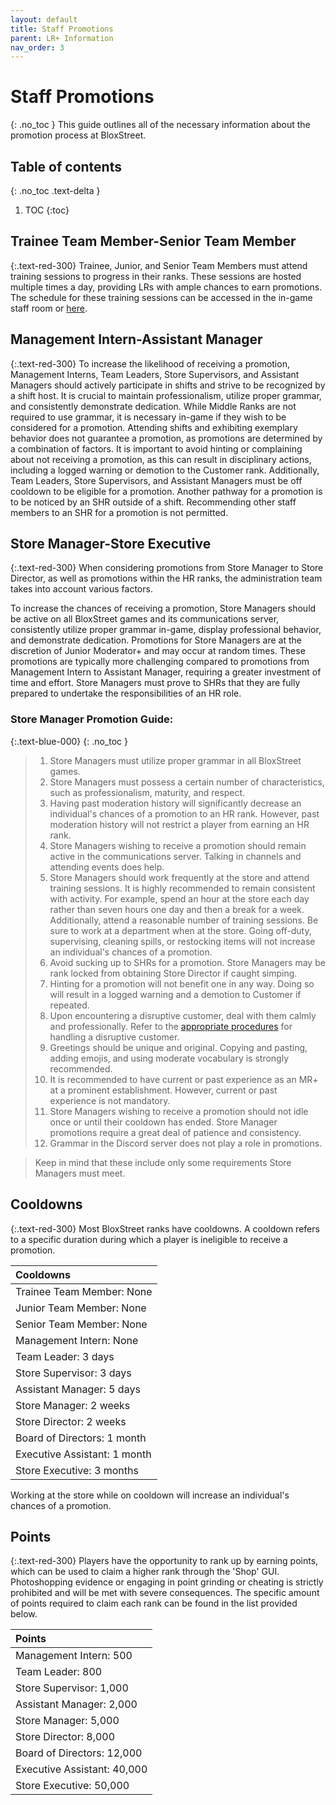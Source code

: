 ```yaml
---
layout: default
title: Staff Promotions
parent: LR+ Information
nav_order: 3
---
```


# Staff Promotions
{: .no_toc }
This guide outlines all of the necessary information about the promotion process at BloxStreet.

## Table of contents
{: .no_toc .text-delta }

1. TOC
{:toc}

## Trainee Team Member-Senior Team Member
{:.text-red-300}
Trainee, Junior, and Senior Team Members must attend training sessions to progress in their ranks. These sessions are hosted multiple times a day, providing LRs with ample chances to earn promotions. The schedule for these training sessions can be accessed in the in-game staff room or [here](https://discord.com/channels/323081832071561216/600732254502780928/1133663177549299794).

## Management Intern-Assistant Manager
{:.text-red-300}
To increase the likelihood of receiving a promotion, Management Interns, Team Leaders, Store Supervisors, and Assistant Managers should actively participate in shifts and strive to be recognized by a shift host. It is crucial to maintain professionalism, utilize proper grammar, and consistently demonstrate dedication. While Middle Ranks are not required to use grammar, it is necessary in-game if they wish to be considered for a promotion. Attending shifts and exhibiting exemplary behavior does not guarantee a promotion, as promotions are determined by a combination of factors. It is important to avoid hinting or complaining about not receiving a promotion, as this can result in disciplinary actions, including a logged warning or demotion to the Customer rank. Additionally, Team Leaders, Store Supervisors, and Assistant Managers must be off cooldown to be eligible for a promotion. Another pathway for a promotion is to be noticed by an SHR outside of a shift. Recommending other staff members to an SHR for a promotion is not permitted.

## Store Manager-Store Executive
{:.text-red-300}
When considering promotions from Store Manager to Store Director, as well as promotions within the HR ranks, the administration team takes into account various factors.

To increase the chances of receiving a promotion, Store Managers should be active on all BloxStreet games and its communications server, consistently utilize proper grammar in-game, display professional behavior, and demonstrate dedication. Promotions for Store Managers are at the discretion of Junior Moderator+ and may occur at random times. These promotions are typically more challenging compared to promotions from Management Intern to Assistant Manager, requiring a greater investment of time and effort. Store Managers must prove to SHRs that they are fully prepared to undertake the responsibilities of an HR role.

### **Store Manager Promotion Guide:**
{:.text-blue-000}
{: .no_toc }

> 1.   Store Managers must utilize proper grammar in all BloxStreet games.
> 2.   Store Managers must possess a certain number of characteristics, such as professionalism, maturity, and respect.
> 3.   Having past moderation history will significantly decrease an individual's chances of a promotion to an HR rank. However, past moderation history will not restrict a player from earning an HR rank.
> 4.   Store Managers wishing to receive a promotion should remain active in the communications server. Talking in channels and attending events does help.
> 5.   Store Managers should work frequently at the store and attend training sessions. It is highly recommended to remain consistent with activity. For example, spend an hour at the store each day rather than seven hours one day and then a break for a week. Additionally, attend a reasonable number of training sessions. Be sure to work at a department when at the store. Going off-duty, supervising, cleaning spills, or restocking items will not increase an individual's chances of a promotion.
> 6.   Avoid sucking up to SHRs for a promotion. Store Managers may be rank locked from obtaining Store Director if caught simping. 
> 7.   Hinting for a promotion will not benefit one in any way. Doing so will result in a logged warning and a demotion to Customer if repeated.
> 8.   Upon encountering a disruptive customer, deal with them calmly and professionally. Refer to the [appropriate procedures](https://support.bloxstreet.store/guides/punishment-guide.html) for handling a disruptive customer. 
> 9.   Greetings should be unique and original. Copying and pasting, adding emojis, and using moderate vocabulary is strongly recommended.
> 10.  It is recommended to have current or past experience as an MR+ at a prominent establishment. However, current or past experience is not mandatory. 
> 11.  Store Managers wishing to receive a promotion should not idle once or until their cooldown has ended. Store Manager promotions require a great deal of patience and consistency.
> 12.  Grammar in the Discord server does not play a role in promotions.

> Keep in mind that these include only some requirements Store Managers must meet.

## Cooldowns 
{:.text-red-300}
Most BloxStreet ranks have cooldowns. A cooldown refers to a specific duration during which a player is ineligible to receive a promotion.

| Cooldowns | 
|:----------|
| Trainee Team Member: None |
| Junior Team Member: None |
| Senior Team Member: None |
| Management Intern: None |
| Team Leader: 3 days |
| Store Supervisor: 3 days |
| Assistant Manager: 5 days |
| Store Manager: 2 weeks |
| Store Director: 2 weeks |
| Board of Directors: 1 month |
| Executive Assistant: 1 month |
| Store Executive: 3 months |

Working at the store while on cooldown will increase an individual's chances of a promotion.

## Points 
{:.text-red-300}
Players have the opportunity to rank up by earning points, which can be used to claim a higher rank through the 'Shop' GUI. Photoshopping evidence or engaging in point grinding or cheating is strictly prohibited and will be met with severe consequences. The specific amount of points required to claim each rank can be found in the list provided below.

| Points | 
|:----------|
| Management Intern: 500 |
| Team Leader: 800 |
| Store Supervisor: 1,000 |
| Assistant Manager: 2,000 |
| Store Manager: 5,000 |
| Store Director: 8,000 |
| Board of Directors: 12,000 |
| Executive Assistant: 40,000 |
| Store Executive: 50,000 |
